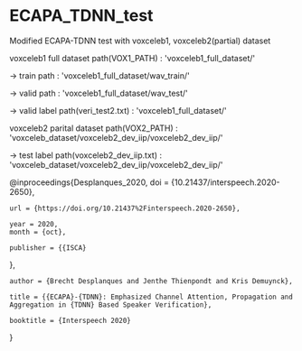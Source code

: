 # ECAPA_TDNN_test
Modified ECAPA-TDNN test with voxceleb1, voxceleb2(partial)  dataset

voxceleb1 full dataset path(VOX1_PATH) : 'voxceleb1_full_dataset/'

-> train path : 'voxceleb1_full_dataset/wav_train/'

-> valid path : 'voxceleb1_full_dataset/wav_test/'

-> valid label path(veri_test2.txt) : 'voxceleb1_full_dataset/'

voxceleb2 parital dataset path(VOX2_PATH) : 'voxceleb_dataset/voxceleb2_dev_iip/voxceleb2_dev_iip/'

-> test label path(voxceleb2_dev_iip.txt) : 'voxceleb_dataset/voxceleb2_dev_iip/voxceleb2_dev_iip/'


@inproceedings{Desplanques_2020,
	doi = {10.21437/interspeech.2020-2650},
  
	url = {https://doi.org/10.21437%2Finterspeech.2020-2650},
  
	year = 2020,
	month = {oct},
  
	publisher = {{ISCA}
},
  
	author = {Brecht Desplanques and Jenthe Thienpondt and Kris Demuynck},
  
	title = {{ECAPA}-{TDNN}: Emphasized Channel Attention, Propagation and Aggregation in {TDNN} Based Speaker Verification},
  
	booktitle = {Interspeech 2020}
}
